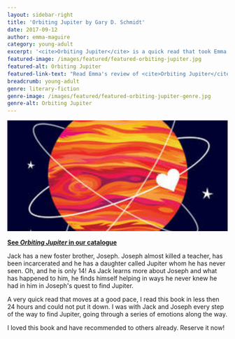 ```yaml
---
layout: sidebar-right
title: 'Orbiting Jupiter by Gary D. Schmidt'
date: 2017-09-12
author: emma-maguire
category: young-adult
excerpt: '<cite>Orbiting Jupiter</cite> is a quick read that took Emma on an emotional journey.'
featured-image: /images/featured/featured-orbiting-jupiter.jpg
featured-alt: Orbiting Jupiter
featured-link-text: "Read Emma's review of <cite>Orbiting Jupiter</cite>, by Gary D. Schmidt."
breadcrumb: young-adult
genre: literary-fiction
genre-image: /images/featured/featured-orbiting-jupiter-genre.jpg
genre-alt: Orbiting Jupiter
---
```


![Orbiting Jupiter](/images/featured/featured-orbiting-jupiter.jpg)

**[See <cite>Orbiting Jupiter</cite> in our catalogue](https://suffolk.spydus.co.uk/cgi-bin/spydus.exe/ENQ/OPAC/BIBENQ?BRN=1880837)**

Jack has a new foster brother, Joseph. Joseph almost killed a teacher, has been incarcerated and he has a daughter called Jupiter whom he has never seen. Oh, and he is only 14! As Jack learns more about Joseph and what has happened to him, he finds himself helping in ways he never knew he had in him in Joseph's quest to find Jupiter.

A very quick read that moves at a good pace, I read this book in less then 24 hours and could not put it down. I was with Jack and Joseph every step of the way to find Jupiter, going through a series of emotions along the way.

I loved this book and have recommended to others already. Reserve it now!
